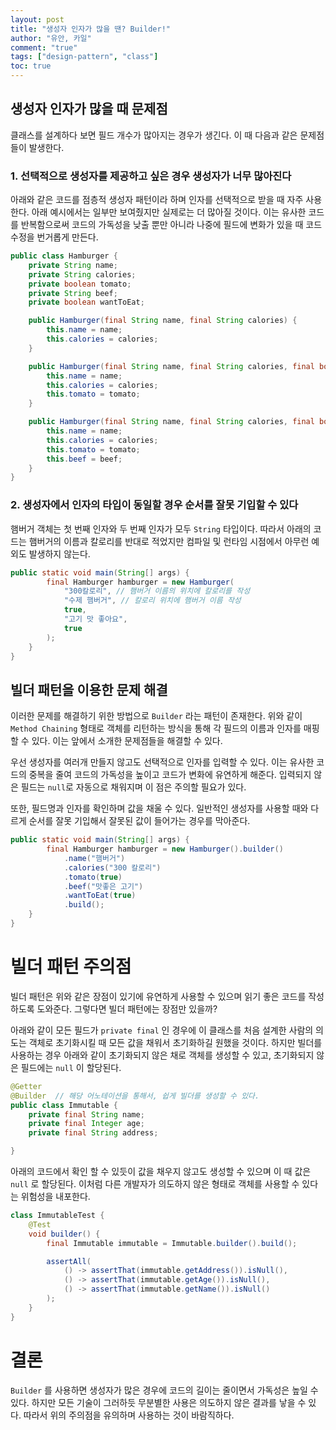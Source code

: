 ```yaml
---
layout: post
title: "생성자 인자가 많을 땐? Builder!"
author: "유안, 카일"
comment: "true"
tags: ["design-pattern", "class"]
toc: true
---
```


## 생성자 인자가 많을 때 문제점

클래스를 설계하다 보면 필드 개수가 많아지는 경우가 생긴다. 이 때 다음과 같은 문제점들이 발생한다.

### 1. 선택적으로 생성자를 제공하고 싶은 경우 생성자가 너무 많아진다

아래와 같은 코드를 점층적 생성자 패턴이라 하며 인자를 선택적으로 받을 때 자주 사용한다. 아래 예시에서는 일부만 보여줬지만 실제로는 더 많아질 것이다. 이는 유사한 코드를 반복함으로써 코드의 가독성을 낮출 뿐만 아니라 나중에 필드에 변화가 있을 때 코드 수정을 번거롭게 만든다.

```java
public class Hamburger {
    private String name;
    private String calories;
    private boolean tomato;
    private String beef;
    private boolean wantToEat;

    public Hamburger(final String name, final String calories) {
        this.name = name;
        this.calories = calories;
    }

    public Hamburger(final String name, final String calories, final boolean tomato) {
        this.name = name;
        this.calories = calories;
        this.tomato = tomato;
    }

    public Hamburger(final String name, final String calories, final boolean tomato, final String beef) {
        this.name = name;
        this.calories = calories;
        this.tomato = tomato;
        this.beef = beef;
    }
}
```

### 2. 생성자에서 인자의 타입이 동일할 경우 순서를 잘못 기입할 수 있다

햄버거 객체는 첫 번째 인자와 두 번째 인자가 모두 `String` 타입이다. 따라서 아래의 코드는 햄버거의 이름과 칼로리를 반대로 적었지만 컴파일 및 런타임 시점에서 아무런 예외도 발생하지 않는다.

```java
public static void main(String[] args) {
        final Hamburger hamburger = new Hamburger(
            "300칼로리", // 햄버거 이름의 위치에 칼로리를 작성
            "수제 햄버거", // 칼로리 위치에 햄버거 이름 작성
            true,
            "고기 맛 좋아요",
            true
        );
    }
}
```

## 빌더 패턴을 이용한 문제 해결

이러한 문제를 해결하기 위한 방법으로 `Builder` 라는 패턴이 존재한다. 위와 같이 `Method Chaining` 형태로 객체를 리턴하는 방식을 통해 각 필드의 이름과 인자를 매핑할 수 있다. 이는 앞에서 소개한 문제점들을 해결할 수 있다.

우선 생성자를 여러개 만들지 않고도 선택적으로 인자를 입력할 수 있다. 이는 유사한 코드의 중복을 줄여 코드의 가독성을 높이고 코드가 변화에 유연하게 해준다. 입력되지 않은 필드는 `null`로 자동으로 채워지며 이 점은 주의할 필요가 있다.

또한, 필드명과 인자를 확인하며 값을 채울 수 있다. 일반적인 생성자를 사용할 때와 다르게 순서를 잘못 기입해서 잘못된 값이 들어가는 경우를 막아준다.

```java
public static void main(String[] args) {
        final Hamburger hamburger = new Hamburger().builder()
            .name("햄버거")
            .calories("300 칼로리")
            .tomato(true)
            .beef("맛좋은 고기")
            .wantToEat(true)
            .build();
    }
}

```

# 빌더 패턴 주의점

빌더 패턴은 위와 같은 장점이 있기에 유연하게 사용할 수 있으며 읽기 좋은 코드를 작성하도록 도와준다. 그렇다면 빌더 패턴에는 장점만 있을까?

아래와 같이 모든 필드가 `private final` 인 경우에 이 클래스를 처음 설계한 사람의 의도는 객체로 초기화시킬 때 모든 값을 채워서 초기화하길 원했을 것이다. 하지만 빌더를 사용하는 경우 아래와 같이 초기화되지 않은 채로 객체를 생성할 수 있고, 초기화되지 않은 필드에는 `null` 이 할당된다. 
```java
@Getter
@Builder  // 해당 어노테이션을 통해서, 쉽게 빌더를 생성할 수 있다.
public class Immutable {
    private final String name;
    private final Integer age;
    private final String address;

}
```

아래의 코드에서 확인 할 수 있듯이 값을 채우지 않고도 생성할 수 있으며 이 때 값은 `null` 로 할당된다. 이처럼 다른 개발자가 의도하지 않은 형태로 객체를 사용할 수 있다는 위험성을 내포한다.

```java
class ImmutableTest {
    @Test
    void builder() {
        final Immutable immutable = Immutable.builder().build();

        assertAll(
            () -> assertThat(immutable.getAddress()).isNull(),
            () -> assertThat(immutable.getAge()).isNull(),
            () -> assertThat(immutable.getName()).isNull()
        );
    }
}
```

# 결론

`Builder` 를 사용하면 생성자가 많은 경우에 코드의 길이는 줄이면서 가독성은 높일 수 있다. 하지만 모든 기술이 그러하듯 무분별한 사용은 의도하지 않은 결과를 낳을 수 있다. 따라서 위의 주의점을 유의하며 사용하는 것이 바람직하다.
